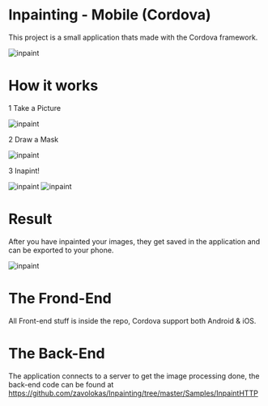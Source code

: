# Inpainting - Mobile (Cordova)
This project is a small application thats made with the Cordova framework.

![inpaint](https://github.com/ferib/inpainting-cordova/blob/master/img/inpaing-mobile_home.png?raw=true)

# How it works

1 Take a Picture

![inpaint](https://github.com/ferib/inpainting-cordova/blob/master/img/inpaint-mobile_img-done.png?raw=true)

2 Draw a Mask

![inpaint](https://github.com/ferib/inpainting-cordova/blob/master/img/inpaint-mobile_image-paint.png?raw=true)

3 Inapint!

![inpaint](https://github.com/ferib/inpainting-cordova/blob/master/img/inpaint-mobile_img-process.png?raw=true)
![inpaint](https://github.com/ferib/inpainting-cordova/blob/master/img/inpaint-mobile_img-done.png?raw=true)

# Result
After you have inpainted your images, they get saved in the application and can be exported to your phone.

![inpaint](https://github.com/ferib/inpainting-cordova/blob/master/img/inpaint-mobile_img-galery.png?raw=true)


# The Frond-End
All Front-end stuff is inside the repo, Cordova support both Android & iOS.

# The Back-End
The application connects to a server to get the image processing done, the back-end code can be found at https://github.com/zavolokas/Inpainting/tree/master/Samples/InpaintHTTP
